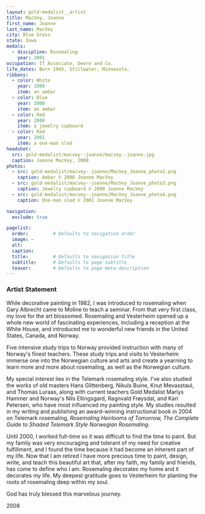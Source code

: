 ```yaml
---
layout: gold-medalist__artist
title: MacVey, Joanne
first_name: Joanne
last_name: MacVey
city: Blue Grass
state: Iowa
medals: 
  - discipline: Rosemaling
    year: 2001
occupation: IT Associate, Deere and Co.
life_dates: Born 1945, Stillwater, Minnesota.
ribbons:
  - color: White
    year: 1999
    item: an ambar
  - color: Blue
    year: 2000
    item: an ambar
  - color: Red
    year: 2000
    item: a jewelry cupboard
  - color: Red
    year: 2001
    item: a one-man sled
headshot:
  src: gold-medalist/macvey--joanne/macvey--joanne.jpg
  caption: Joanne MacVey, 2008
photos:
  - src: gold-medalist/macvey--joanne/MacVey_Joanne_photo2.png
    caption: Ambar © 2000 Joanne MacVey
  - src: gold-medalist/macvey--joanne/MacVey_Joanne_photo3.png
    caption: Jewelry cupboard © 2000 Joanne MacVey
  - src: gold-medalist/macvey--joanne/MacVey_Joanne_photo4.png
    caption: One-man sled © 2001 Joanne MacVey

navigation:
  exclude: true

pagelist:
  order:         # Defaults to navigation order  
  image: ~
  alt:
  caption:
  title:         # Defaults to navigation title
  subtitle:      # Defaults to page subtitle
  teaser:        # Defaults to page meta-description  
---
```

### Artist Statement

While decorative painting in 1982, I was introduced to rosemaling when Gary Albrecht came to Moline to teach a seminar. From that very first class, my love for the art blossomed. Rosemaling and Vesterheim opened up a whole new world of fascinating experiences, including a reception at the White House, and introduced me to wonderful new friends in the United States, Canada, and Norway.

Five intensive study trips to Norway provided instruction with many of Norway's finest teachers. These study trips and visits to Vesterheim immerse one into the Norwegian culture and arts and create a yearning to learn more and more about rosemaling, as well as the Norwegian culture.

My special interest lies in the Telemark rosemaling style. I've also studied the works of old masters Hans Glittenberg, Nikuls Buine, Knut Mevasstaul, and Thomas Luraas, along with current teachers Gold Medalist Marlys Hammer and Norway's Nils Ellingsgard, Ragnvald Frøysdal, and Kari Petersen, who have most influenced my painting style. My studies resulted in my writing and publishing an award-winning instructional book in 2004 on Telemark rosemaling, _Rosemaling Heirlooms of Tomorrow, The Complete Guide to Shaded Telemark Style Norwegian Rosemaling._

Until 2000, I worked full-time so it was difficult to find the time to paint. But my family was very encouraging and tolerant of my need for creative fulfillment, and I found the time because it had become an inherent part of my life. Now that I am retired I have more precious time to paint, design, write, and teach this beautiful art that, after my faith, my family and friends, has come to define who I am. Rosemaling decorates my home and it decorates my life. My deepest gratitude goes to Vesterheim for planting the roots of rosemaling deep within my soul.

God has truly blessed this marvelous journey.

2008